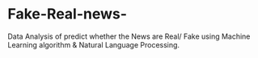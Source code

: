 # Fake-Real-news-
Data Analysis of predict whether the News are Real/ Fake using Machine Learning algorithm &amp; Natural Language Processing.
